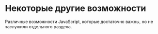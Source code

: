 # Некоторые другие возможности

Различные возможности JavaScript, которые достаточно важны, но не заслужили отдельного раздела.